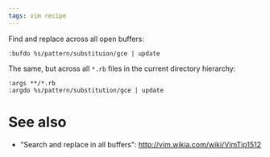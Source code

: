 ```yaml
---
tags: vim recipe
---
```


Find and replace across all open buffers:

    :bufdo %s/pattern/substituion/gce | update

The same, but across all `*.rb` files in the current directory hierarchy:

    :args **/*.rb
    :argdo %s/pattern/substitution/gce | update

# See also

-   "Search and replace in all buffers": <http://vim.wikia.com/wiki/VimTip1512>

